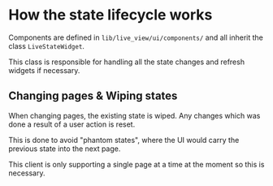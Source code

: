 # How the state lifecycle works

Components are defined in ```lib/live_view/ui/components/``` and all inherit the class ```LiveStateWidget```.

This class is responsible for handling all the state changes and refresh widgets if necessary.


## Changing pages & Wiping states

When changing pages, the existing state is wiped. Any changes which was done a result of a user action is reset.

This is done to avoid "phantom states", where the UI would carry the previous state into the next page.

This client is only supporting a single page at a time at the moment so this is necessary.